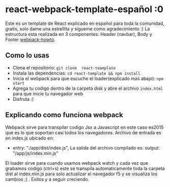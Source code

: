 # react-webpack-template-español :0
Este es un template de React explicado en español para toda la comunidad, gratis, solo dame una estrellita y sigueme como agradecimiento :)
La estructura esta realizada en 3 componentes: Header (navbar), Body y Footer
 [webpack-howto](https://github.com/petehunt/webpack-howto).

## Como lo usas

  * Clona el repositorio: `git clone  react-teamplate`
  * Instala las dependencias: `cd react-template && npm install`
  * Inicia el webpack para que escuche el loader(explicado mas abajo): `npm start`
  * Agrega tu codigo dentro de la carpeta disk y abre el archivo `index.html` para que inicie tu navegador web
  * Disfruta :)


## Explicando como funciona webpack

Webpack sirve para transpilar codigo Jsx a Javascript en este caso es2015 que es lo que soportan casi todos los navegadores.
Archivo de entrada es en index.js ubicado en: 
   * entry: "./app/dist/index.js",
 La salida del archivo compilado es:
  output:   "/app/js/index.min.js"

 El loader sirve para cuando usamos webpack watch y cada vez que grabamos codigo (ctrl+s) este se transpila automaticamente toda la carpeta dist al index.min.js para solo actualizar el navegador f5 y se visualiza los cambios ;) . Exitos y a seguir creciendo.